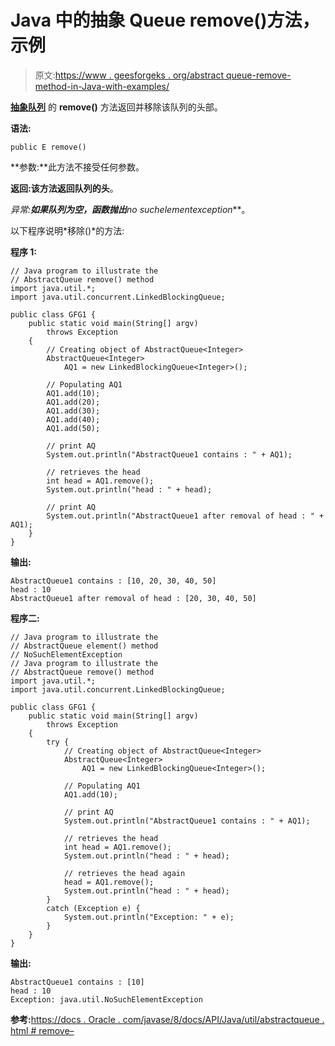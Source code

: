# Java 中的抽象 Queue remove()方法，示例

> 原文:[https://www . geesforgeks . org/abstract queue-remove-method-in-Java-with-examples/](https://www.geeksforgeeks.org/abstractqueue-remove-method-in-java-with-examples/)

**[抽象队列](https://www.geeksforgeeks.org/abstractqueue-in-java-with-examples/)** 的 **remove()** 方法返回并移除该队列的头部。

**语法:**

```
public E remove()
```

**参数:**此方法不接受任何参数。

**返回:**该方法返回队列的**头**。

**异常:**如果队列为空，函数抛出***no suchelementexception***。

以下程序说明*移除()*的方法:

**程序 1:**

```
// Java program to illustrate the
// AbstractQueue remove() method
import java.util.*;
import java.util.concurrent.LinkedBlockingQueue;

public class GFG1 {
    public static void main(String[] argv)
        throws Exception
    {
        // Creating object of AbstractQueue<Integer>
        AbstractQueue<Integer>
            AQ1 = new LinkedBlockingQueue<Integer>();

        // Populating AQ1
        AQ1.add(10);
        AQ1.add(20);
        AQ1.add(30);
        AQ1.add(40);
        AQ1.add(50);

        // print AQ
        System.out.println("AbstractQueue1 contains : " + AQ1);

        // retrieves the head
        int head = AQ1.remove();
        System.out.println("head : " + head);

        // print AQ
        System.out.println("AbstractQueue1 after removal of head : " + AQ1);
    }
}
```

**输出:**

```
AbstractQueue1 contains : [10, 20, 30, 40, 50]
head : 10
AbstractQueue1 after removal of head : [20, 30, 40, 50]

```

**程序二:**

```
// Java program to illustrate the
// AbstractQueue element() method
// NoSuchElementException
// Java program to illustrate the
// AbstractQueue remove() method
import java.util.*;
import java.util.concurrent.LinkedBlockingQueue;

public class GFG1 {
    public static void main(String[] argv)
        throws Exception
    {
        try {
            // Creating object of AbstractQueue<Integer>
            AbstractQueue<Integer>
                AQ1 = new LinkedBlockingQueue<Integer>();

            // Populating AQ1
            AQ1.add(10);

            // print AQ
            System.out.println("AbstractQueue1 contains : " + AQ1);

            // retrieves the head
            int head = AQ1.remove();
            System.out.println("head : " + head);

            // retrieves the head again
            head = AQ1.remove();
            System.out.println("head : " + head);
        }
        catch (Exception e) {
            System.out.println("Exception: " + e);
        }
    }
}
```

**输出:**

```
AbstractQueue1 contains : [10]
head : 10
Exception: java.util.NoSuchElementException

```

**参考:**[https://docs . Oracle . com/javase/8/docs/API/Java/util/abstractqueue . html # remove–](https://docs.oracle.com/javase/8/docs/api/java/util/AbstractQueue.html#remove--)